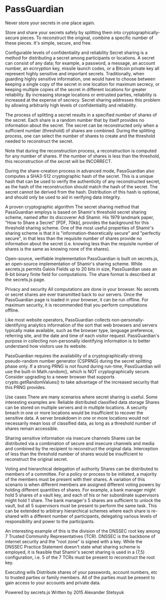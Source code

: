 # PassGuardian

Never store your secrets in one place again.

Store and share your secrets safely by splitting them into cryptographically-secure pieces. To reconstruct the original, combine a specific number of these pieces. It's simple, secure, and free.



Configurable levels of confidentiality and reliability
Secret sharing is a method for distributing a secret among participants or locations. A secret can consist of any data; for example, a password, a message, an account number, an ecnryption key, missile launch codes, or a Bitcoin private key all represent highly sensitive and important secrets. Traditionally, when guarding highly sensitive information, one would have to choose between keeping a single copy of the secret in one location for maximum secrecy, or keeping multiple copies of the secret in different locations for greater reliability. By increasing storage locations or entrusted parties, reliability is increased at the expense of secrecy. Secret sharing addresses this problem by allowing arbitrarily high levels of confidentiality and reliability.

The process of splitting a secret results in a specified number of shares of the secret. Each share is a random number that by itself provides no information about the secret. The secret can be reconstructed only when a sufficient number (threshold) of shares are combined. During the splitting process, one can select the number of shares to create and the threshold needed to reconstruct the secret.

Note that during the reconstruction process, a reconstruction is computed for any number of shares. If the number of shares is less than the threshold, this reconstruction of the secret will be INCORRECT.

During the share-creation process in advanced mode, PassGuardian also computes a SHA3-512 cryptographic hash of the secret. This is a unique hash that can be used to verify the authenticity of any reconstructed secret, as the hash of the reconstruction should match the hash of the secret. The secret cannot be derived from the hash. Distribution of this hash is optional, and should only be used to aid in verifying data integrity.

A proven cryptographic algorithm
The secret sharing method that PassGuardian employs is based on Shamir's threshold secret sharing scheme, named after its discoverer Adi Shamir. His 1979 landmark paper, "How to Share a Secret" [PDF, 70kb], provides the background for this threshold sharing scheme. One of the most useful properties of Shamir's sharing scheme is that it is "information-theoretically secure" and "perfectly secure", in that less than the requisite number of shares provide no information about the secret (i.e. knowing less than the requisite number of shares is the same as knowing none of the shares).

Open-source, verifiable implementation
PassGuardian is built on secrets.js, an open-source implementation of Shamir's sharing scheme. While secrets.js permits Galois Fields up to 20 bits in size, PassGuardian uses an 8-bit binary finite field for computations. The share format is described at the secrets.js page.

Privacy and security
All computations are done in your browser. No secrets or secret shares are ever transmitted back to our servers. Once the PassGuardian page is loaded in your browser, it can be run offline. For maximum security, it is recommended that you perform computations offline.

Like most website operators, PassGuardian collects non-personally-identifying analytics information of the sort that web browsers and servers typically make available, such as the browser type, language preference, referring site, and the date and time of each visitor request. PassGuardian's purpose in collecting non-personally identifying information is to better understand how visitors use its website.

PassGuardian requires the availability of a cryptographically-strong pseudo-random number generator (CSPRNG) during the secret splitting phase only. If a strong PRNG is not found during run-time, PassGuardian will use the built-in Math.random(), which is NOT cryptographically secure. Consider upgrading to a newer browser that supports crypto.getRandomValues() to take advantage of the increased security that this PRNG provides.



Use cases
There are many scenarios where secret sharing is useful. Some interesting examples are:
Reliable distributed classified data storage
Shares can be stored on multiple servers and in multiple locations. A security breach in one or more locations would be insufficient to recover the sensitive data. A server breakdown in one or more locations would not necessarily mean loss of classified data, as long as a threshold number of shares remain accessible.

Sharing sensitive information via insecure channels
Shares can be distributed via a combination of secure and insecure channels and media and combined by the recipient to reconstruct the original data. Interception of less than the threshold number of shares would be insufficient to reconstruct the original secret.

Voting and hierarchical delegation of authority
Shares can be distributed to members of a committee. For a policy or process to be initiated, a majority of the members must be present with their shares. A variation of this scenario is when different members are assigned different voting powers by holding different quantities of shares. For example, a bank manager might hold 5 shares of a vault key, and each of his or her subordinate supervisors might hold 1 share. The bank manager's 5 shares are sufficient to unlock the vault, but all 5 supervisors must be present to perform the same task. This can be extended to arbitrary hierarchical schemes where each share is re-shared with a different number of participants, delegating various levels of responsibility and power to the participants.

An interesting example of this is the division of the DNSSEC root key among 7 Trusted Community Representatives (TCR). DNSSEC is the backbone of internet security and the "root zone" is signed with a key. While the DNSSEC Practice Statement doesn't state what sharing scheme is employed, it is feasible that Shamir's secret sharing is used in a (7,5) configuration, i.e. 5 of the 7 TCRs must be present to reconstruct the root key.

Executing wills
Distribute shares of your passwords, account numbers, etc to trusted parties or family members. All of the parties must be present to gain access to your accounts and private data.



Powered by secrets.js
Written by 2015 Alexander Stetsyuk <alex AT passguardian.com>
